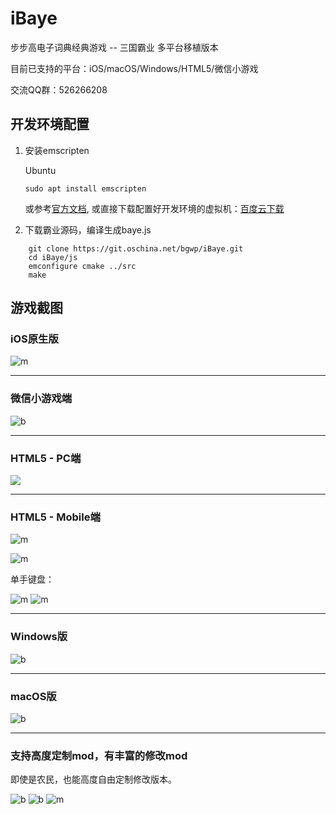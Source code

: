 <style>
img[alt=m] {
    max-width: 350px;
}
img[alt=b] {
    max-width: 500px;
}

</style>
# iBaye

步步高电子词典经典游戏 -- 三国霸业 多平台移植版本

目前已支持的平台：iOS/macOS/Windows/HTML5/微信小游戏

交流QQ群：526266208

## 开发环境配置

1. 安装emscripten

    Ubuntu

	```
    sudo apt install emscripten
	```

	或参考[官方文档](http://kripken.github.io/emscripten-site/docs/getting_started/downloads.html#platform-notes-installation-instructions-portable-sdk),
	或直接下载配置好开发环境的虚拟机：[百度云下载](https://pan.baidu.com/s/1eRFehjW)


2. 下载霸业源码，编译生成baye.js

```
    git clone https://git.oschina.net/bgwp/iBaye.git
    cd iBaye/js
    emconfigure cmake ../src
    make
```

## 游戏截图

### iOS原生版
![m](images/ios.jpg)

---
### 微信小游戏端
![b](images/wx.png)

---

### HTML5 - PC端
![](images/pc-h5.png)

---

### HTML5 - Mobile端
![m](images/ios-h5.png)

![m](images/ios-h5-k.png)

单手键盘：

![m](images/ios-h5-k2.png)
![m](images/ios-h5-k3.png)

---

### Windows版
![b](images/windows.png)

---

### macOS版
![b](images/macos.png)

---

### 支持高度定制mod，有丰富的修改mod

即使是农民，也能高度自由定制修改版本。

![b](images/mod1.png)
![b](images/mod2.png)
![m](images/mod.png)
